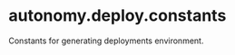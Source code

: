 <a id="autonomy.deploy.constants"></a>

# autonomy.deploy.constants

Constants for generating deployments environment.

